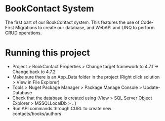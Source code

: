 # BookContact System

The first part of our BookContact system. This features the use of Code-First Migrations to create our database, and WebAPI and LINQ to perform CRUD operations.

# Running this project 
- Project > BookContact Properties > Change target framework to 4.7.1 -> Change back to 4.7.2
- Make sure there is an App_Data folder in the project (Right click solution > View in File Explorer)
- Tools > Nuget Package Manager > Package Manage Console > Update-Database
- Check that the database is created using (View > SQL Server Object Explorer > MSSQLLocalDb > ..)
- Run API commands through CURL to create new contacts/books/authors
